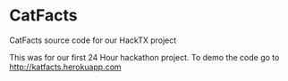 CatFacts
========

CatFacts source code for our HackTX project

This was for our first 24 Hour hackathon project.
To demo the code go to http://katfacts.herokuapp.com

